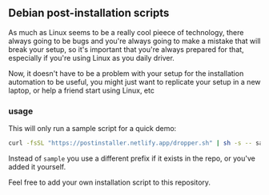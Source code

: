 ## Debian post-installation scripts

As much as Linux seems to be a really cool pieece of technology, there always going to be bugs and you're always going to make a mistake that will break your setup, so it's important that you're always prepared for that, especially if you're using Linux as you daily driver.

Now, it doesn't have to be a problem with your setup for the installation automation to be useful, you might just want to replicate your setup in a new laptop, or help a friend start using Linux, etc

### usage

This will only run a sample script for a quick demo:

```bash
curl -fsSL "https://postinstaller.netlify.app/dropper.sh" | sh -s -- sample;
```

Instead of `sample` you use a different prefix if it exists in the repo, or you've added it yourself.

Feel free to add your own installation script to this repository.